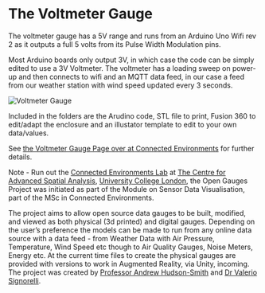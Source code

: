 # The Voltmeter Gauge

The voltmeter gauge has a 5V range and runs from an Arduino Uno Wifi rev 2 as it outputs a full 5 volts from its Pulse Width Modulation pins. 

Most Arduino boards only output 3V, in which case the code can be simply edited to use a 3V Voltmeter. The voltmeter has a loading sweep on power-up and then connects to wifi and an MQTT data feed, in our case a feed from our weather station with wind speed updated every 3 seconds.

![Voltmeter Gauge](https://connected-environments.org/wp-content/uploads/2021/11/front-scaled.jpg) 

Included in the folders are the Arudino code, STL file to print, Fusion 360 to edit/adapt the enclosure and an illustator template to edit to your own data/values.

See [the Voltmeter Gauge Page over at Connected Environments](https://connected-environments.org/?p=6286&preview=true) for further details.



Note - Run out the [Connected Environments Lab](https://connected-environments.org/) at [The Centre for Advanced Spatial Analysis](https://www.ucl.ac.uk/bartlett/casa), [University College London](https://www.ucl.ac.uk), the Open Gauges Project was initiated as part of the Module on Sensor Data Visualisation, part of the MSc in Connected Environments.

The project aims to allow open source data gauges to be built, modified, and viewed as both physical (3d printed) and digital gauges. Depending on the user’s preference the models can be made to run from any online data source with a data feed - from Weather Data with Air Pressure, Temperature, Wind Speed etc though to Air Quality Gauges, Noise Meters, Energy etc. At the current time files to create the physical gauges are provided with versions to work in Augmented Reality, via Unity, incoming. The project was created by [Professor Andrew Hudson-Smith](https://connected-environments.org/people/) and [Dr Valerio Signorelli](https://connected-environments.org/people/). 
